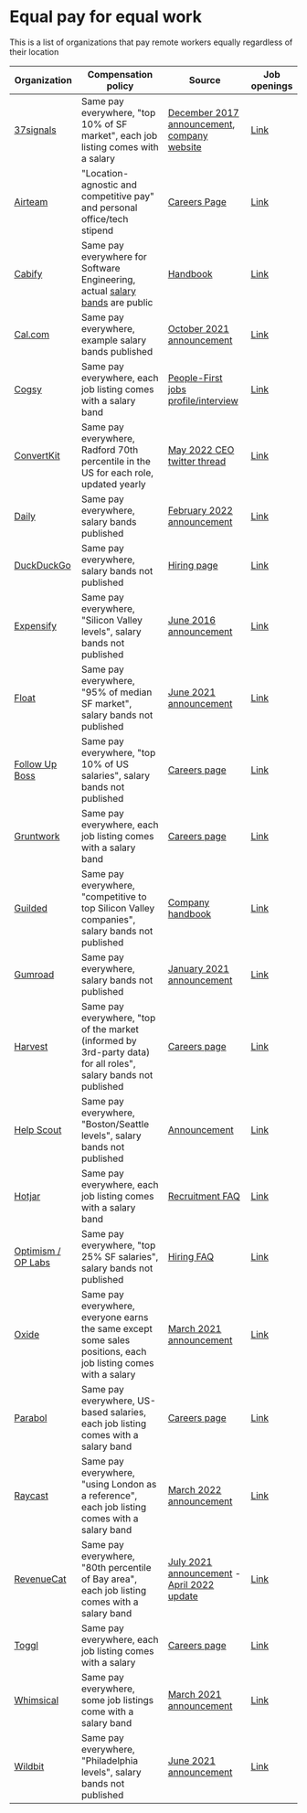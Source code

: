 # Equal pay for equal work
This is a list of organizations that pay remote workers equally regardless of their location

| Organization | Compensation policy | Source | Job openings |
| ------------ | ------------------ | ------- | -------- |
| [37signals](https://37signals.com/) | Same pay everywhere, "top 10% of SF market", each job listing comes with a salary | [December 2017 announcement](https://m.signalvnoise.com/basecamp-doesnt-employ-anyone-in-san-francisco-but-now-we-pay-everyone-as-though-all-did/), [company website](https://37signals.com/19) | [Link](https://37signals.com/jobs/) |
| [Airteam](https://airteam.com.au/) | "Location-agnostic and competitive pay" and personal office/tech stipend | [Careers Page](https://www.airteam.com.au/careers) | [Link](https://www.airteam.com.au/careers) |
| [Cabify](https://cabify.tech) | Same pay everywhere for Software Engineering, actual [salary bands](https://cabify.tech/handbook/you-at-cabify/salary-changes-and-promotions/) are public | [Handbook](https://cabify.tech/handbook/you-at-cabify/salary-changes-and-promotions/) | [Link](https://cabify.careers) |
| [Cal.com](https://cal.com/) | Same pay everywhere, example salary bands published | [October 2021 announcement](https://cal.com/blog/open-startup) | [Link](https://cal.com/jobs) |
| [Cogsy](https://cogsy.com/) | Same pay everywhere, each job listing comes with a salary band | [People-First jobs profile/interview](https://peoplefirstjobs.com/companies/cogsy) | [Link](https://cogsy.com/hiring/) |
| [ConvertKit](https://convertkit.com/) | Same pay everywhere, Radford 70th percentile in the US for each role, updated yearly | [May 2022 CEO twitter thread](https://twitter.com/nathanbarry/status/1528374582054297603) | [Link](https://convertkit.com/careers) |
| [Daily](https://www.daily.co/) | Same pay everywhere, salary bands published | [February 2022 announcement](https://www.daily.co/blog/rethinking-levels-promotions-and-salaries/) | [Link](https://www.daily.co/jobs) |
| [DuckDuckGo](https://duckduckgo.com/) | Same pay everywhere, salary bands not published | [Hiring page](https://duckduckgo.com/hiring) | [Link](https://duckduckgo.com/hiring) |
| [Expensify](https://www.expensify.com/) | Same pay everywhere, "Silicon Valley levels", salary bands not published | [June 2016 announcement](https://blog.expensify.com/2016/06/17/expensifys-comp-review-process/) | [Link](https://we.are.expensify.com/apply) |
| [Float](https://www.float.com/) | Same pay everywhere, "95% of median SF market", salary bands not published | [June 2021 announcement](https://www.float.com/blog/why-were-changing-the-way-we-compensate-at-float/) | [Link](https://www.float.com/careers/) |
| [Follow Up Boss](https://www.followupboss.com/) | Same pay everywhere, "top 10% of US salaries", salary bands not published | [Careers page](https://careers.followupboss.com/) | [Link](https://careers.followupboss.com/) |
| [Gruntwork](https://gruntwork.io/) | Same pay everywhere, each job listing comes with a salary band | [Careers page](https://gruntwork.io/careers/) | [Link](https://gruntwork.io/careers/) |
| [Guilded](https://www.guilded.gg/) | Same pay everywhere, "competitive to top Silicon Valley companies", salary bands not published | [Company handbook](https://www.guilded.gg/asset/Docs/employee-handbook.pdf) | [Link](https://www.guilded.gg/jobs) |
| [Gumroad](https://gumroad.com/) | Same pay everywhere, salary bands not published | [January 2021 announcement](https://sahillavingia.com/work) | [Link](https://www.notion.so/Jobs-f43f816013b2405aa41ddefb663a4a38) |
| [Harvest](https://www.getharvest.com/) | Same pay everywhere, "top of the market (informed by 3rd-party data) for all roles", salary bands not published | [Careers page](https://www.getharvest.com/careers#perks-and-benefits) | [Link](https://www.getharvest.com/careers#job-openings) |
| [Help Scout](https://www.helpscout.com/) | Same pay everywhere, "Boston/Seattle levels", salary bands not published | [Announcement](https://www.helpscout.com/blog/remote-employee-compensation/) | [Link](https://www.helpscout.com/company/careers/) |
| [Hotjar](https://www.hotjar.com/) | Same pay everywhere, each job listing comes with a salary band | [Recruitment FAQ](https://hotjar.atlassian.net/wiki/spaces/REC/pages/269942975/Recruitment+FAQs#What-is-Hotjar's-approach-to-Compensation%3F) | [Link](https://careers.hotjar.com/) |
| [Optimism / OP Labs](https://www.optimism.io/) | Same pay everywhere, "top 25% SF salaries", salary bands not published | [Hiring FAQ](https://oplabs.notion.site/OP-Labs-PBC-Hiring-FAQ-79f82dd0763e4344b99e9ce3ea1728da) | [Link](https://jobs.optimism.io/jobs) |
| [Oxide](https://oxide.computer/) | Same pay everywhere, everyone earns the same except some sales positions, each job listing comes with a salary | [March 2021 announcement](https://oxide.computer/blog/compensation-as-a-reflection-of-values/) | [Link](https://oxide.computer/careers/) |
| [Parabol](https://www.parabol.co/) | Same pay everywhere, US-based salaries, each job listing comes with a salary band | [Careers page](https://www.parabol.co/join/) | [Link](https://www.parabol.co/join/) |
| [Raycast](https://www.raycast.com/) | Same pay everywhere, "using London as a reference", each job listing comes with a salary band | [March 2022 announcement](https://www.raycast.com/blog/why-we-pay-equal-salaries-wherever-you-work/) | [Link](https://www.raycast.com/careers) |
| [RevenueCat](https://www.revenuecat.com/) | Same pay everywhere, "80th percentile of Bay area", each job listing comes with a salary band | [July 2021 announcement](https://www.revenuecat.com/blog/the-case-for-location-independent-salaries) - [April 2022 update](https://revenuecat.notion.site/RevenueCat-Compensation-Philosophy-899394493c9b43789626c0aa46578b2a) | [Link](https://boards.greenhouse.io/revenuecat) |
| [Toggl](https://toggl.com/) | Same pay everywhere, each job listing comes with a salary | [Careers page](https://toggl.com/jobs/) | [Link](https://toggl.com/jobs/) |
| [Whimsical](https://whimsical.com/) | Same pay everywhere, some job listings come with a salary band | [March 2021 announcement](https://whimsical.com/blog/guide-to-compensation) | [Link](https://whimsical.com/careers) |
| [Wildbit](https://wildbit.com/) | Same pay everywhere, "Philadelphia levels", salary bands not published | [June 2021 announcement](https://wildbit.com/blog/announcing-location-agnostic-pay) | [Link](https://wildbit.com/careers) |
